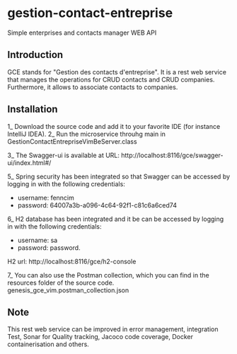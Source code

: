 # gestion-contact-entreprise
Simple enterprises and contacts manager WEB API

## Introduction

GCE stands for "Gestion des contacts d'entreprise".  It is a rest web service that manages the operations for CRUD contacts and CRUD companies. 
Furthermore, it allows to associate contacts to companies.

## Installation
1_ Download the source code and add it to your favorite IDE (for instance IntelliJ IDEA).
2_ Run the microservice throuhg main in GestionContactEntrepriseVimBeServer.class

3_ The Swagger-ui is available at URL: http://localhost:8116/gce/swagger-ui/index.html#/

5_ Spring security has been integrated so that Swagger can be accessed by logging in with the following credentials:
  * username: fenncim
  * password: 64007a3b-a096-4c64-92f1-c81c6a6ced74

6_ H2 database has been integrated and it be can be accessed by logging in with the following credentials:
  * username: sa
  * password: password.
  
  H2 url: http://localhost:8116/gce/h2-console

7_ You can also use the Postman collection, which you can find in the resources folder of the source code.
 genesis_gce_vim.postman_collection.json

## Note
This rest web service can be improved in error management, integration Test, Sonar for Quality tracking, Jacoco code coverage, Docker containerisation and others.
